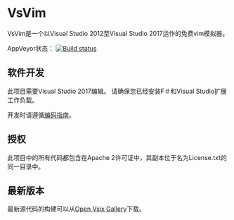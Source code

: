 VsVim
===

VsVim是一个以Visual Studio 2012至Visual Studio 2017运作的免费vim模拟器。

AppVeyor状态： [![Build status](https://ci.appveyor.com/api/projects/status/gf5rlu19syrja9lr)](https://ci.appveyor.com/project/jaredpar/vsvim)

## 软件开发

此项目需要Visual Studio 2017编辑。 请确保您已经安装F＃和Visual Studio扩展工作负载。

开发时请遵循[编码指南](https://github.com/jaredpar/VsVim/blob/master/Documentation/CodingGuidelines.md)。

## 授权

此项目中的所有代码都包含在Apache 2许可证中，其副本位于名为License.txt的同一目录中。

## 最新版本

最新源代码的构建可以从[Open Vsix Gallery](http://vsixgallery.com/extension/VsVim.Microsoft.e214908b-0458-4ae2-a583-4310f29687c3/)下载。  
